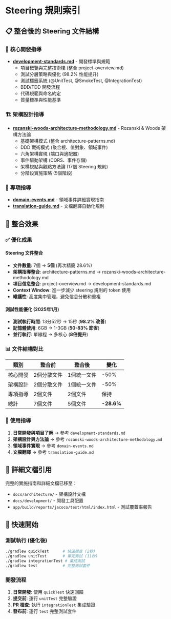# Steering 規則索引

## 📋 整合後的 Steering 文件結構

### 🎯 核心開發指導

- **[development-standards.md](development-standards.md)** - 開發標準與規範
  - 項目概覽與完整技術棧 (整合 project-overview.md)
  - 測試分層策略與優化 (98.2% 性能提升)
  - 測試標籤系統 (@UnitTest, @SmokeTest, @IntegrationTest)
  - BDD/TDD 開發流程
  - 代碼規範與命名約定
  - 質量標準與性能基準

### 🏗️ 架構設計指導  

- **[rozanski-woods-architecture-methodology.md](rozanski-woods-architecture-methodology.md)** - Rozanski & Woods 架構方法論
  - 基礎架構模式 (整合 architecture-patterns.md)
  - DDD 戰術模式 (聚合根、值對象、領域事件)
  - 六角架構實現 (端口與適配器)
  - 事件驅動架構 (CQRS、事件存儲)
  - 架構視點與觀點方法論 (17個 Steering 規則)
  - 分階段實施策略 (5個階段)

### 🔧 專項指導

- **[domain-events.md](domain-events.md)** - 領域事件詳細實現指南
- **[translation-guide.md](translation-guide.md)** - 文檔翻譯自動化規則

## 🚀 整合效果

### ✅ 優化成果

#### Steering 文件整合

- **文件數量**: 7個 → **5個** (再次精簡 28.6%)
- **架構指導整合**: architecture-patterns.md → rozanski-woods-architecture-methodology.md
- **項目信息整合**: project-overview.md → development-standards.md
- **Context Window**: 進一步減少 steering 規則的 token 使用
- **維護性**: 高度集中管理，避免信息分散和重複

#### 測試性能優化 (2025年1月)

- **測試執行時間**: 13分52秒 → 15秒 (**98.2% 改善**)
- **記憶體使用**: 6GB → 1-3GB (**50-83% 節省**)
- **並行執行**: 單線程 → 多核心 (**8倍提升**)

### 📊 文件結構對比

| 類別 | 整合前 | 整合後 | 變化 |
|------|--------|--------|------|
| 核心開發 | 2個分散文件 | 1個統一文件 | -50% |
| 架構設計 | 2個分散文件 | 1個統一文件 | -50% |
| 專項指導 | 2個文件 | 2個文件 | 保持 |
| 總計 | 7個文件 | 5個文件 | **-28.6%** |

### 🎯 使用指導

1. **日常開發與項目了解** → 參考 `development-standards.md`
2. **架構設計與方法論** → 參考 `rozanski-woods-architecture-methodology.md`
3. **領域事件實現** → 參考 `domain-events.md`
4. **文檔翻譯** → 參考 `translation-guide.md`

## 📖 詳細文檔引用

完整的實施指南和詳細文檔已移至：

- `docs/architecture/` - 架構設計文檔  
- `docs/development/` - 開發工具配置
- `app/build/reports/jacoco/test/html/index.html` - 測試覆蓋率報告

## 🎯 快速開始

### 測試執行 (優化後)

```bash
./gradlew quickTest      # 快速檢查 (2秒)
./gradlew unitTest       # 單元測試 (11秒)  
./gradlew integrationTest # 集成測試
./gradlew test           # 完整測試套件
```

### 開發流程

1. **日常開發**: 使用 `quickTest` 快速回饋
2. **提交前**: 運行 `unitTest` 完整驗證
3. **PR 檢查**: 執行 `integrationTest` 集成驗證
4. **發布前**: 運行 `test` 完整測試套件
